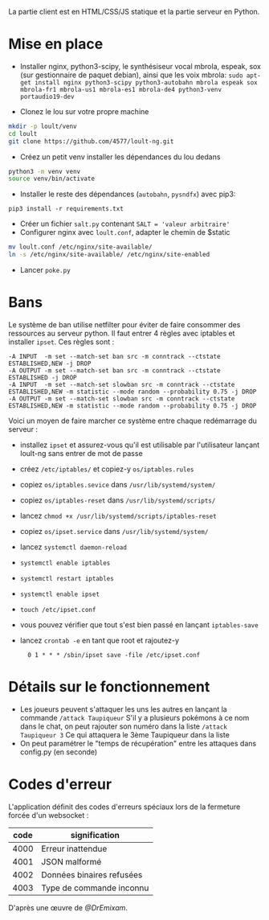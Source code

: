 La partie client est en HTML/CSS/JS statique et la partie serveur en Python.

# Mise en place

* Installer nginx, python3-scipy, le synthésiseur vocal mbrola, 
espeak, sox (sur gestionnaire de paquet debian), ainsi que les voix mbrola:
`sudo apt-get install nginx python3-scipy python3-autobahn mbrola espeak sox mbrola-fr1 mbrola-us1 mbrola-es1 mbrola-de4 python3-venv portaudio19-dev`

* Clonez le lou sur votre propre machine
```bash
mkdir -p loult/venv
cd loult
git clone https://github.com/4577/loult-ng.git
```

* Créez un petit venv installer les dépendances du lou dedans
```bash
python3 -m venv venv
source venv/bin/activate
```

* Installer le reste des dépendances (`autobahn`, `pysndfx`) avec pip3:

`pip3 install -r requirements.txt`

* Créer un fichier `salt.py` contenant `SALT = 'valeur arbitraire'`
* Configurer nginx avec `loult.conf`, adapter le chemin de $static

```bash
mv loult.conf /etc/nginx/site-available/
ln -s /etc/nginx/site-available/ /etc/nginx/site-enabled
```

* Lancer `poke.py`

# Bans

Le système de ban utilise netfilter pour éviter de faire consommer
des ressources au serveur python. Il faut entrer 4 règles avec iptables
et installer `ipset`. Ces règles sont :

	-A INPUT  -m set --match-set ban src -m conntrack --ctstate ESTABLISHED,NEW -j DROP
	-A OUTPUT -m set --match-set ban src -m conntrack --ctstate ESTABLISHED -j DROP
	-A INPUT  -m set --match-set slowban src -m conntrack --ctstate ESTABLISHED,NEW -m statistic --mode random --probability 0.75 -j DROP
	-A OUTPUT -m set --match-set slowban src -m conntrack --ctstate ESTABLISHED,NEW -m statistic --mode random --probability 0.75 -j DROP

Voici un moyen de faire marcher ce système entre chaque redémarrage du serveur :

* installez `ipset` et assurez-vous qu'il est utilisable par l'utilisateur
lançant loult-ng sans entrer de mot de passe
* créez `/etc/iptables/` et copiez-y `os/iptables.rules`
* copiez `os/iptables.sevice` dans `/usr/lib/systemd/system/`
* copiez `os/iptables-reset` dans `/usr/lib/systemd/scripts/`
* lancez `chmod +x /usr/lib/systemd/scripts/iptables-reset`
* copiez `os/ipset.service` dans `/usr/lib/systemd/system/`
* lancez `systemctl daemon-reload`
* `systemctl enable iptables`
* `systemctl restart iptables`
* `systemctl enable ipset`
* `touch /etc/ipset.conf`
* vous pouvez vérifier que tout s'est bien passé en lançant `iptables-save`
* lancez `crontab -e` en tant que root et rajoutez-y

        0 1 * * * /sbin/ipset save -file /etc/ipset.conf

# Détails sur le fonctionnement

* Les joueurs peuvent s'attaquer les uns les autres en lançant la commande
`/attack Taupiqueur`
S'il y a plusieurs pokémons à ce nom dans le chat, on peut rajouter son numéro dans la liste
`/attack Taupiqueur 3`
Ce qui attaquera le 3ème Taupiqueur dans la liste
* On peut paramétrer le "temps de récupération" entre les attaques dans config.py (en seconde)

# Codes d'erreur

L'application définit des codes d'erreurs spéciaux lors de la fermeture forcée d'un websocket :

| code | signification             |
|------|---------------------------|
| 4000 | Erreur inattendue         |
| 4001 | JSON malformé             |
| 4002 | Données binaires refusées |
| 4003 | Type de commande inconnu  |


D'après une œuvre de *@DrEmixam*.

